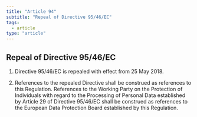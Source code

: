 ```yaml
---
title: "Article 94"
subtitle: "Repeal of Directive 95/46/EC"
tags:
  - article
type: "article"
---
```

## Repeal of Directive 95/46/EC

1. Directive 95/46/EC is repealed with effect from 25 May 2018.

2. References to the repealed Directive shall be construed as references to this Regulation. References to the Working Party on the Protection of Individuals with regard to the Processing of Personal Data established by Article 29 of Directive 95/46/EC shall be construed as references to the European Data Protection Board established by this Regulation.
